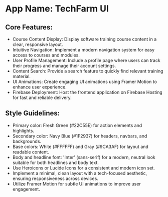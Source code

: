 # **App Name**: TechFarm UI

## Core Features:

- Course Content Display: Display software training course content in a clear, responsive layout.
- Intuitive Navigation: Implement a modern navigation system for easy access to courses and modules.
- User Profile Management: Include a profile page where users can track their progress and manage their account settings.
- Content Search: Provide a search feature to quickly find relevant training material.
- UI Animations: Create engaging UI animations using Framer Motion to enhance user experience.
- Firebase Deployment: Host the frontend application on Firebase Hosting for fast and reliable delivery.

## Style Guidelines:

- Primary color: Fresh Green (#22C55E) for action elements and highlights.
- Secondary color: Navy Blue (#1F2937) for headers, navbars, and backgrounds.
- Base colors: White (#FFFFFF) and Gray (#9CA3AF) for layout and readable content.
- Body and headline font: 'Inter' (sans-serif) for a modern, neutral look suitable for both headlines and body text.
- Use Heroicons or Lucide Icons for a consistent and modern icon set.
- Implement a minimal, clean layout with a tech-focused aesthetic, ensuring responsiveness across devices.
- Utilize Framer Motion for subtle UI animations to improve user engagement.